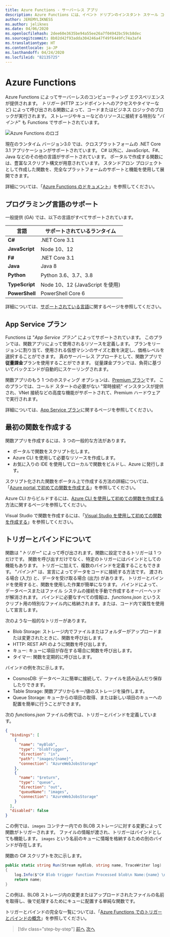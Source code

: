 ```yaml
---
title: Azure Functions - サーバーレス アプリ
description: Azure Functions には、イベント ドリブンのインスタント スケール コードを提供する、複数の言語 (C#、JavaScript、Java) とプラットフォーム向けのサーバーレス機能が用意されています。
author: JEREMYLIKNESS
ms.author: jeliknes
ms.date: 04/06/2020
ms.openlocfilehash: 2dee60e3635be94a55ee26a7f04942bc59cb8dec
ms.sourcegitcommit: 8b02d42f93adda304246a47f49f6449fc74a3af4
ms.translationtype: HT
ms.contentlocale: ja-JP
ms.lasthandoff: 04/24/2020
ms.locfileid: "82135725"
---
```

# <a name="azure-functions"></a>Azure Functions 

Azure Functions によってサーバーレスのコンピューティング エクスペリエンスが提供されます。 *トリガー* (HTTP エンドポイントへのアクセスやタイマーなど) によって呼び出される関数によって、コードまたはビジネス ロジックのブロックが実行されます。 ストレージやキューなどのリソースに接続する特別な "*バインド*" も Functions でサポートされています。

![Azure Functions のロゴ](./media/azure-functions-logo.png)

現在のランタイム バージョン3.0 では、クロスプラットフォームの .NET Core 3.1 アプリケーションがサポートされています。 C# 以外に、JavaScript、F#、Java などのその他の言語がサポートされています。 ポータルで作成する関数には、豊富なスクリプト構文が用意されています。 スタンドアロン プロジェクトとして作成した関数を、完全なプラットフォームのサポートと機能を使用して展開できます。

詳細については、「[Azure Functions のドキュメント](https://docs.microsoft.com/azure/azure-functions)」を参照してください。

## <a name="programming-language-support"></a>プログラミング言語のサポート

一般提供 (GA) では、以下の言語がすべてサポートされています。

|言語      |サポートされているランタイム|
|--------------|------------------|
|**C#**        |.NET Core 3.1     |
|**JavaScript**|Node 10、12      |
|**F#**        |.NET Core 3.1     |
|**Java**      |Java 8            |
|**Python**    |Python 3.6、3.7、3.8|
|**TypeScript**|Node 10、12 (JavaScript を使用)|
|**PowerShell**|PowerShell Core 6|

詳細については、[サポートされている言語](https://docs.microsoft.com/azure/azure-functions/supported-languages)に関するページを参照してください。

## <a name="app-service-plans"></a>App Service プラン

Functions は "*App Service プラン*" によってサポートされています。 このプランでは、関数アプリによって使用されるリソースを定義します。 プランをリージョンに割り当て、使用される仮想マシンのサイズと数を決定し、価格レベルを選択することができます。 真のサーバーレス アプローチとして、関数アプリで**従量課金**プランを使用することができます。 従量課金プランでは、負荷に基づいてバックエンドが自動的にスケーリングされます。

関数アプリのもう 1 つのホスティング オプションは、[Premium プラン](https://docs.microsoft.com/azure/azure-functions/functions-premium-plan)です。 このプランでは、コールド スタートの必要がない "常時接続" インスタンスが提供され、VNet 接続などの高度な機能がサポートされて、Premium ハードウェアで実行されます。

詳細については、[App Service プラン](https://docs.microsoft.com/azure/app-service/azure-web-sites-web-hosting-plans-in-depth-overview)に関するページを参照してください。

## <a name="create-your-first-function"></a>最初の関数を作成する

関数アプリを作成するには、3 つの一般的な方法があります。

- ポータルで関数をスクリプト化します。
- Azure CLI を使用して必要なリソースを作成します。
- お気に入りの IDE を使用してローカルで関数をビルドし、Azure に発行します。

スクリプト化された関数をポータル上で作成する方法の詳細については、「[Azure portal で初めての関数を作成する](https://docs.microsoft.com/azure/azure-functions/functions-create-first-azure-function)」を参照してください。

Azure CLI からビルドするには、[Azure CLI を使用して初めての関数を作成する](https://docs.microsoft.com/azure/azure-functions/functions-create-first-azure-function-azure-cli)方法に関するページを参照してください。

Visual Studio で関数を作成するには、「[Visual Studio を使用して初めての関数を作成する](https://docs.microsoft.com/azure/azure-functions/functions-create-your-first-function-visual-studio)」を参照してください。

## <a name="understand-triggers-and-bindings"></a>トリガーとバインドについて

関数は "*トリガー*" によって呼び出されます。関数に設定できるトリガーは 1 つだけです。 関数を呼び出すだけでなく、特定のトリガーにはバインドとしての機能もあります。 トリガーに加えて、複数のバインドを定義することもできます。 "*バインド*" は、宣言によってデータをコードに接続する方法です。 渡される場合 (入力) と、データを受け取る場合 (出力) があります。 トリガーとバインドを使用すると、関数を使用した作業が簡単になります。 バインドによって、データベースまたはファイル システムの接続を手動で作成するオーバーヘッドが解消されます。 バインドに必要なすべての情報は、*functions.json* というスクリプト用の特別なファイル内に格納されます。または、コード内で属性を使用して宣言します。

次のような一般的なトリガーがあります。

- Blob Storage: ストレージ内でファイルまたはフォルダーがアップロードまたは変更されたときに、関数を呼び出します。
- HTTP: REST API のように関数を呼び出します。
- キュー: キューに項目が存在する場合に関数を呼び出します。
- タイマー: 関数を定期的に呼び出します。

バインドの例を次に示します。

- CosmosDB: データベースに簡単に接続して、ファイルを読み込んだり保存したりできます。
- Table Storage: 関数アプリからキー/値のストレージを操作します。
- Queue Storage: キューからの項目の取得、または新しい項目のキューへの配置を簡単に行うことができます。

次の *functions.json* ファイルの例では、トリガーとバインドを定義しています。

```json
{
  "bindings": [
    {
      "name": "myBlob",
      "type": "blobTrigger",
      "direction": "in",
      "path": "images/{name}",
      "connection": "AzureWebJobsStorage"
    },
    {
      "name": "$return",
      "type": "queue",
      "direction": "out",
      "queueName": "images",
      "connection": "AzureWebJobsStorage"
    }
  ],
  "disabled": false
}
```

この例では、`images` コンテナー内での BLOB ストレージに対する変更によって関数がトリガーされます。 ファイルの情報が渡され、トリガーはバインドとしても機能します。 `images` という名前のキューに情報を格納するための別のバインドが存在します。

関数の C# スクリプトを次に示します。

```csharp
public static string Run(Stream myBlob, string name, TraceWriter log)
{
    log.Info($"C# Blob trigger function Processed blob\n Name:{name} \n Size: {myBlob.Length} Bytes");
    return name;
}
```

この例は、BLOB ストレージ内の変更またはアップロードされたファイルの名前を取得し、後で処理するためにキューに配置する単純な関数です。

トリガーとバインドの完全な一覧については、「[Azure Functions でのトリガーとバインドの概念](https://docs.microsoft.com/azure/azure-functions/functions-triggers-bindings)」を参照してください。

>[!div class="step-by-step"]
>[前へ](azure-serverless-platform.md)
>[次へ](application-insights.md)
